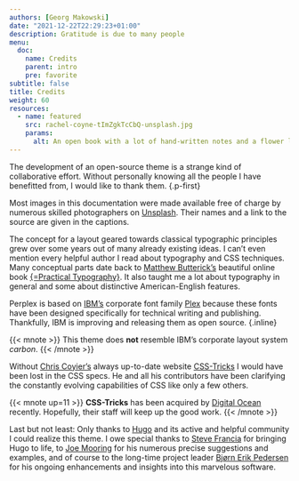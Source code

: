 ```yaml
---
authors: [Georg Makowski]
date: "2021-12-22T22:29:23+01:00"
description: Gratitude is due to many people
menu:
  doc:
    name: Credits
    parent: intro
    pre: favorite
subtitle: false
title: Credits
weight: 60
resources: 
  - name: featured
    src: rachel-coyne-tImZgkTcCbQ-unsplash.jpg
    params:
      alt: An open book with a lot of hand-written notes and a flower laying on the left page
---
```


The development of an open-source theme is a strange kind of collaborative effort. Without personally knowing all the people I have benefitted from, I would like to thank them.
{.p-first}
<!--more-->

Most images in this documentation were made available free of charge by numerous skilled photographers on [Unsplash][unsplash]. Their names and a link to the source are given in the captions.

The concept for a layout geared towards classical typographic principles grew over some years out of many already existing ideas. I can’t even mention every helpful author I read about typography and CSS techniques. Many conceptual parts date back to [Matthew Butterick’s][mb] beautiful online book [{=Practical Typo&shy;graphy}][pt]. It also taught me a lot about typography in general and some about distinctive American-English features.

Perplex is based on [IBM’s][ibm] corporate font family [Plex][plex] because these fonts have been designed specifically for technical writing and publishing. Thankfully, IBM is improving and releasing them as open source.
{.inline}

{{< mnote >}}
This theme does **not** resemble IBM’s corporate layout system _carbon_.
{{< /mnote >}}

Without [Chris Coyier’s][cc] always up-to-date website [CSS-Tricks][cc] I would have been lost in the CSS specs. He and all his contributors have been clarifying the constantly evolving capabilities of CSS like only a few others.

{{< mnote up=11 >}}
**CSS-Tricks** has been acquired by [Digital Ocean](https://digitalocean.com) recently. Hopefully, their staff will keep up the good work.
{{< /mnote >}}

Last but not least: Only thanks to [Hugo](https://gohugo.io) and its active and helpful community I could realize this theme. I owe special thanks to [Steve Francia][sf] for bringing Hugo to life, to [Joe Mooring][jm] for his numerous precise suggestions and examples, and of course to the long-time project leader [Bjørn Erik Pedersen][bep] for his ongoing enhancements and insights into this marvelous software.

[cc]: https://chriscoyier.net/
[mb]: https://matthewbutterick.com
[bep]: https://discourse.gohugo.io/u/bep/summary
[jm]: https://discourse.gohugo.io/u/jmooring/summary
[sf]: https://spf13.com/
[pt]: https://practicaltypography.com/
[cc]: https://css-tricks.com
[go]: https://go.dev
[ibm]: https://ibm.com
[plex]: https://ibm.com/plex
[unsplash]: https://unsplash.com/
